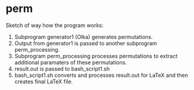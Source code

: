 # perm

Sketch of way how the program works:

1. Subprogram generator1 (Olka) generates permutations.
2. Output from generator1 is passed to another subprogram perm_processing.
3. Subprogram perm_processing processes permutations to extract additional paramaters of these permutations.
4. result.out is passed to bash_script1.sh
5. bash_script1.sh converts and processes result.out for LaTeX and then creates final LaTeX file.
